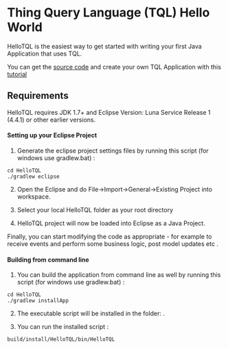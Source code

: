 # Thing Query Language (TQL) Hello World

HelloTQL is the easiest way to get started with writing your first Java Application that uses TQL. 

You can get the [source code](https://github.com/Atomtion/HelloTQL) and create your own TQL Application with this [tutorial](http://tqldev.atomiton.com/docs)


## Requirements

HelloTQL requires JDK 1.7+ and Eclipse Version: Luna Service Release 1 (4.4.1) or other earlier versions.

#### Setting up your Eclipse Project

1. Generate the eclipse project settings files by running this script (for windows use gradlew.bat) : 
```
cd HelloTQL
./gradlew eclipse
```

2. Open the Eclipse and do File->Import->General->Existing Project into workspace.

3. Select your local HelloTQL folder as your root directory

4. HelloTQL project will now be loaded into Eclipse as a Java Project.


Finally, you can start modifying the code as appropriate - for example to receive events and
perform some business logic, post model updates etc .

#### Building from command line

1. You can build the application from command line as well by running this script (for windows use gradlew.bat) :
```
cd HelloTQL
./gradlew installApp
```

2. The executable script will be installed in the folder: . 

3. You can run the installed script :

```
build/install/HelloTQL/bin/HelloTQL
```

